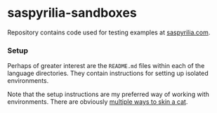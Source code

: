 # saspyrilia-sandboxes

Repository contains code used for testing examples at [saspyrilia.com](https://saspyrilia.com).

### Setup
Perhaps of greater interest are the `README.md` files within each of the language directories.  They contain instructions for setting up isolated environments.

Note that the setup instructions are my preferred way of working with environments.  There are obviously [multiple ways to skin a cat](https://en.wiktionary.org/wiki/there%27s_more_than_one_way_to_skin_a_cat).


